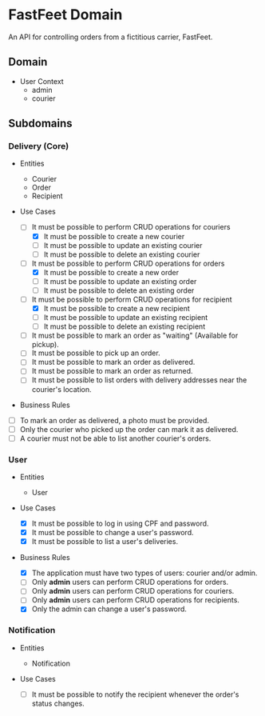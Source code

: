 # FastFeet Domain

An API for controlling orders from a fictitious carrier, FastFeet.

## Domain

- User Context
  - admin
  - courier

## Subdomains

### Delivery (Core)

- Entities
  - Courier
  - Order
  - Recipient

- Use Cases
  - [ ] It must be possible to perform CRUD operations for couriers
    - [x] It must be possible to create a new courier
    - [ ] It must be possible to update an existing courier
    - [ ] It must be possible to delete an existing courier
  - [ ] It must be possible to perform CRUD operations for orders
    - [x] It must be possible to create a new order
    - [ ] It must be possible to update an existing order
    - [ ] It must be possible to delete an existing order
  - [ ] It must be possible to perform CRUD operations for recipient
    - [x] It must be possible to create a new recipient
    - [ ] It must be possible to update an existing recipient
    - [ ] It must be possible to delete an existing recipient
  
  - [ ] It must be possible to mark an order as "waiting" (Available for pickup).
  - [ ] It must be possible to pick up an order.
  - [ ] It must be possible to mark an order as delivered.
  - [ ] It must be possible to mark an order as returned.
  - [ ] It must be possible to list orders with delivery addresses near the courier's location.

- Business Rules
 - [ ] To mark an order as delivered, a photo must be provided.
 - [ ] Only the courier who picked up the order can mark it as delivered.
 - [ ] A courier must not be able to list another courier's orders.

### User

- Entities
  - User

- Use Cases
  - [x] It must be possible to log in using CPF and password.
  - [x] It must be possible to change a user's password.
  - [x] It must be possible to list a user's deliveries.

- Business Rules
  - [x] The application must have two types of users: courier and/or admin. 
  - [ ] Only **admin** users can perform CRUD operations for orders. 
  - [ ] Only **admin** users can perform CRUD operations for couriers. 
  - [ ] Only **admin** users can perform CRUD operations for recipients.
  - [x] Only the admin can change a user's password.

### Notification

- Entities
  - Notification

- Use Cases
  - [ ] It must be possible to notify the recipient whenever the order's status changes.


